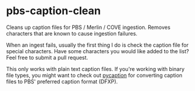# pbs-caption-clean
Cleans up caption files for PBS / Merlin / COVE ingestion. Removes characters that are known to cause ingestion failures.

When an ingest fails, usually the first thing I do is check the caption file for special characters. Have some characters
you would like added to the list? Feel free to submit a pull request.

This only works with plain text caption files. If you're working with binary file types, you might want to check out [pycaption](https://github.com/pbs/pycaption) for converting caption files to PBS' preferred caption format (DFXP).
